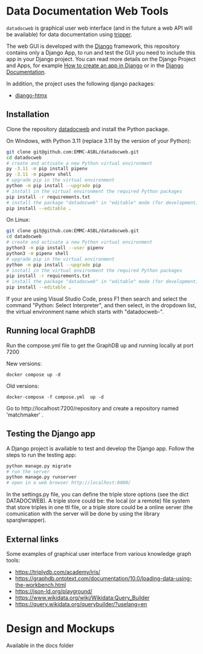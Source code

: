 Data Documentation Web Tools
============================

`datadocweb` is graphical user web interface (and in the future a web API will
be available) for data documentation using [tripper](https://github.com/EMMC-ASBL/tripper/).

The web GUI is developed with the [Django](https://www.djangoproject.com/)
framework, this repository contains only a Django App, to run and test the GUI
you need to include this app in your Django project. You can read more details
on the Django Project and Apps, for example [How to create an app in
Django](https://www.geeksforgeeks.org/how-to-create-an-app-in-django/) or in
the [Django Documentation](https://docs.djangoproject.com/en/5.1/).

In addition, the project uses the following django packages:

- [django-htmx](https://pypi.org/project/django-htmx/)

Installation
------------

Clone the repository [datadocweb](https://github.com/EMMC-ASBL/datadocweb.git)
and install the Python package.

On Windows, with Python 3.11 (replace 3.11 by the version of your Python):

```sh
git clone git@github.com:EMMC-ASBL/datadocweb.git
cd datadocweb
# create and activate a new Python virtual environment
py -3.11 -m pip install pipenv
py -3.11 -m pipenv shell
# upgrade pip in the virtual environment
python -m pip install --upgrade pip
# install in the virtual environment the required Python packages
pip install -r requirements.txt
# install the package "datadocweb" in "editable" mode (for development)
pip install --editable .
```

On Linux:

```sh
git clone git@github.com:EMMC-ASBL/datadocweb.git
cd datadocweb
# create and activate a new Python virtual environment
python3 -m pip install --user pipenv
python3 -m pipenv shell
# upgrade pip in the virtual environment
python -m pip install --upgrade pip
# install in the virtual environment the required Python packages
pip install -r requirements.txt
# install the package "datadocweb" in "editable" mode (for development)
pip install --editable .
```

If your are using Visual Studio Code, press F1 then search and select the
command "Python: Select Interpreter", and then select, in the dropdown list,
the virtual environment name which starts with "datadocweb-".

Running local GraphDB
----------------------
Run the compose.yml file to get the GraphDB up and running locally at port 7200

New versions:
```
docker compose up -d
```
Old versions:
```
docker-compose -f compose.yml  up -d
```
Go to http://localhost:7200/repository and create a repository named 'matchmaker' .


Testing the Django app
----------------------

A Django project is available to test and develop the Django app. Follow the
steps to run the testing app:

```sh
python manage.py migrate
# run the server
python manage.py runserver
# open in a web browser http://localhost:8000/
```

In the settings.py file, you can define the triple store options
(see the dict DATADOCWEB). A triple store could be: the local 
(or a remote) file system that store triples in one ttl file,
or a triple store could be a online server (the comunication 
with the server will be done by using the library sparqlwrapper).

External links
--------------

Some examples of graphical user interface from various knowledge graph tools:

 - https://triplydb.com/academy/iris/
 - https://graphdb.ontotext.com/documentation/10.0/loading-data-using-the-workbench.html
 - https://json-ld.org/playground/
 - https://www.wikidata.org/wiki/Wikidata:Query_Builder
 - https://query.wikidata.org/querybuilder/?uselang=en


Design and Mockups
============================

Available in the docs folder
